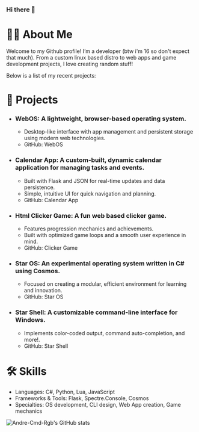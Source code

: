 ### Hi there 👋
# 👨‍💻 About Me
Welcome to my Github profile! I’m a developer (btw i'm 16 so don't expect that much). From a custom linux based distro to web apps and game development projects, I love creating random stuff!

Below is a list of my recent projects:

# 🚀 Projects
- ### WebOS: A lightweight, browser-based operating system.
    - Desktop-like interface with app management and persistent storage using modern web technologies.
    - GitHub: WebOS
- ### Calendar App: A custom-built, dynamic calendar application for managing tasks and events.
    - Built with Flask and JSON for real-time updates and data persistence.
    - Simple, intuitive UI for quick navigation and planning.
    - GitHub: Calendar App
- ### Html Clicker Game: A fun web based clicker game.
    - Features progression mechanics and achievements.
    - Built with optimized game loops and a smooth user experience in mind.
    - GitHub: Clicker Game
- ### Star OS: An experimental operating system written in C# using Cosmos.
    - Focused on creating a modular, efficient environment for learning and innovation.
    - GitHub: Star OS
- ### Star Shell: A customizable command-line interface for Windows.
    - Implements color-coded output, command auto-completion, and more!.
    - GitHub: Star Shell
# 🛠️ Skills
- Languages: C#, Python, Lua, JavaScript
- Frameworks & Tools: Flask, Spectre.Console, Cosmos
- Specialties: OS development, CLI design, Web App creation, Game mechanics

![Andre-Cmd-Rgb's GitHub stats](https://github-readme-stats-henna-two-20.vercel.app//api?username=Andre-cmd-rgb&show_icons=true&theme=tokyonight)
